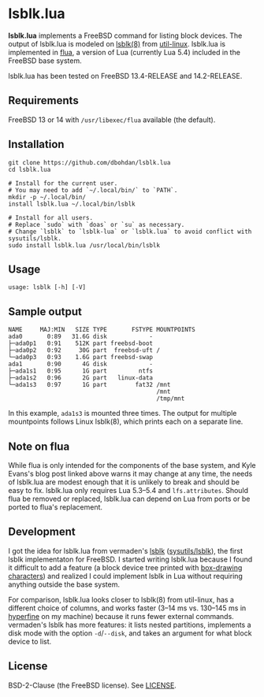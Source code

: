 # lsblk.lua

**lsblk.lua** implements a FreeBSD command for listing block devices.
The output of lsblk.lua is modeled on [lsblk(8)](https://linux.die.net/man/8/lsblk) from [util-linux](https://en.wikipedia.org/wiki/Util-linux).
lsblk.lua is implemented in [flua](https://kevans.dev/flua/), a version of Lua (currently Lua 5.4) included in the FreeBSD base system.

lsblk.lua has been tested on FreeBSD 13.4-RELEASE and 14.2-RELEASE.

## Requirements

FreeBSD 13 or 14 with `/usr/libexec/flua` available (the default).

## Installation

```shell
git clone https://github.com/dbohdan/lsblk.lua
cd lsblk.lua

# Install for the current user.
# You may need to add `~/.local/bin/` to `PATH`.
mkdir -p ~/.local/bin/
install lsblk.lua ~/.local/bin/lsblk

# Install for all users.
# Replace `sudo` with `doas` or `su` as necessary.
# Change `lsblk` to `lsblk-lua` or `lsblk.lua` to avoid conflict with sysutils/lsblk.
sudo install lsblk.lua /usr/local/bin/lsblk
```

## Usage

```none
usage: lsblk [-h] [-V]
```

## Sample output

```none
NAME     MAJ:MIN   SIZE TYPE       FSTYPE MOUNTPOINTS
ada0       0:89   31.6G disk            -
├─ada0p1   0:91    512K part freebsd-boot
├─ada0p2   0:92     30G part  freebsd-uft /
└─ada0p3   0:93    1.6G part freebsd-swap
ada1       0:90      4G disk            -
├─ada1s1   0:95      1G part         ntfs
├─ada1s2   0:96      2G part   linux-data
└─ada1s3   0:97      1G part        fat32 /mnt
                                          /mnt
                                          /tmp/mnt
```

In this example, `ada1s3` is mounted three times.
The output for multiple mountpoints follows Linux lsblk(8), which prints each on a separate line.

## Note on flua

While flua is only intended for the components of the base system, and Kyle Evans's blog post linked above warns it may change at any time, the needs of lsblk.lua are modest enough that it is unlikely to break and should be easy to fix.
lsblk.lua only requires Lua 5.3–5.4 and `lfs.attributes`.
Should flua be removed or replaced, lsblk.lua can depend on Lua from ports or be ported to flua's replacement.

## Development

I got the idea for lsblk.lua from vermaden's [lsblk](https://github.com/vermaden/lsblk) ([sysutils/lsblk](https://www.freshports.org/sysutils/lsblk/)), the first lsblk implementaton for FreeBSD.
I started writing lsblk.lua because I found it difficult to add a feature (a block device tree printed with [box-drawing characters](https://en.wikipedia.org/wiki/Box-drawing_characters)) and realized I could implement lsblk in Lua without requiring anything outside the base system.

For comparison, lsblk.lua looks closer to lsblk(8) from util-linux, has a different choice of columns, and works faster (3–14 ms vs. 130–145 ms in [hyperfine](https://github.com/sharkdp/hyperfine) on my machine) because it runs fewer external commands.
vermaden's lsblk has more features: it lists nested partitions, implements a disk mode with the option `-d`/`--disk`, and takes an argument for what block device to list.

## License

BSD-2-Clause (the FreeBSD license).
See [LICENSE](LICENSE).
